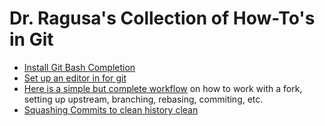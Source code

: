# Dr. Ragusa's Collection of How-To's in Git


- [Install Git Bash Completion](./topics/bash_completion.md)
- [Set up an editor in for git](./topics/setup_editor.md)
- [Here is a simple but complete workflow](./topics/simple_workflow.md) on how to work with a fork, setting up upstream, branching, rebasing, commiting, etc.
- [Squashing Commits to clean history clean](./topics/squash_commits.md)